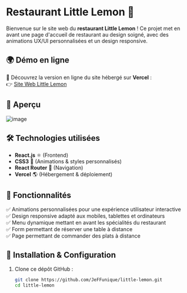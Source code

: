 # Restaurant Little Lemon 🍋

Bienvenue sur le site web du **restaurant Little Lemon** ! Ce projet met en avant une page d'accueil de restaurant au design soigné, avec des animations UX/UI personnalisées et un design responsive.  

## 🌍 Démo en ligne  
🚀 Découvrez la version en ligne du site hébergé sur **Vercel** :  
👉 [Site Web Little Lemon](https://little-lemon-beige-three.vercel.app/)  
## 📸 Aperçu  
![image](https://github.com/user-attachments/assets/968565a6-2909-4514-8e81-241f9fcf09ec)
## 🛠️ Technologies utilisées  
- **React.js** ⚛️ (Frontend)  
- **CSS3** 🎨 (Animations & styles personnalisés)  
- **React Router** 🔀 (Navigation)  
- **Vercel** 🌎 (Hébergement & déploiement)  

## 🚀 Fonctionnalités  
✅ Animations personnalisées pour une expérience utilisateur interactive  
✅ Design responsive adapté aux mobiles, tablettes et ordinateurs  
✅ Menu dynamique mettant en avant les spécialités du restaurant  
✅ Form permettant de réserver une table à distance  
✅ Page permettant de commander des plats à distance  

## 🔧 Installation & Configuration  
1. Clone ce dépôt GitHub :  
   ```sh
   git clone https://github.com/JeFFunique/little-lemon.git
   cd little-lemon

